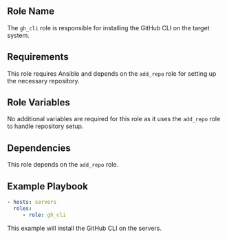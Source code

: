 ## Role Name

The `gh_cli` role is responsible for installing the GitHub CLI on the target system.

## Requirements

This role requires Ansible and depends on the `add_repo` role for setting up the necessary repository.

## Role Variables

No additional variables are required for this role as it uses the `add_repo` role to handle repository setup.

## Dependencies

This role depends on the `add_repo` role.

## Example Playbook

```yaml
- hosts: servers
  roles:
     - role: gh_cli
```

This example will install the GitHub CLI on the servers.
